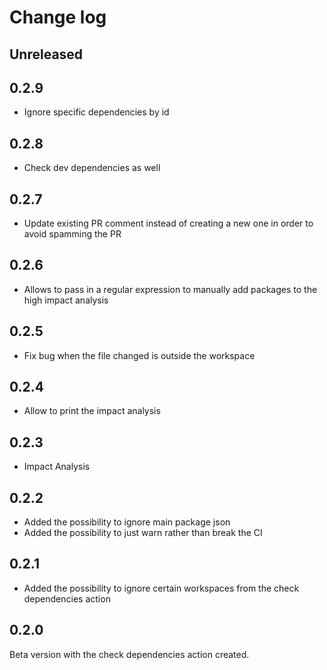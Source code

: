 # Change log

## Unreleased

## 0.2.9
- Ignore specific dependencies by id

## 0.2.8
- Check dev dependencies as well

## 0.2.7
- Update existing PR comment instead of creating a new one in order to avoid spamming the PR

## 0.2.6
- Allows to pass in a regular expression to manually add packages to the high impact analysis

## 0.2.5
- Fix bug when the file changed is outside the workspace

## 0.2.4
- Allow to print the impact analysis

## 0.2.3
- Impact Analysis

## 0.2.2
- Added the possibility to ignore main package json
- Added the possibility to just warn rather than break the CI

## 0.2.1
- Added the possibility to ignore certain workspaces from the check dependencies action

## 0.2.0
Beta version with the check dependencies action created. 